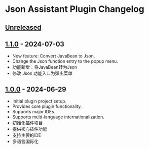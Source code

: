 # Json Assistant Plugin Changelog

## [Unreleased]

## [1.1.0] - 2024-07-03

- New feature: Convert JavaBean to Json.
- Change the Json function entry to the popup menu.
- 功能新增：将JavaBean转为Json
- 修改 Json 功能入口为弹出菜单

## [1.0.0] - 2024-06-29

- Initial plugin project setup.
- Provides core plugin functionality.
- Supports major IDEs.
- Supports multi-language internationalization.
- 初始化插件项目
- 提供核心插件功能
- 支持主要的IDE
- 多语言国际化

[Unreleased]: https://github.com/MemoryZy/Json-Assistant/compare/v1.1.0...HEAD
[1.1.0]: https://github.com/MemoryZy/Json-Assistant/compare/v1.0.0...v1.1.0
[1.0.0]: https://github.com/MemoryZy/Json-Assistant/commits/v1.0.0
